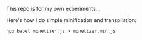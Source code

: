 This repo is for my own experiments...

Here's how I do simple minification and transpilation:

`npx babel monetizer.js > monetizer.min.js`